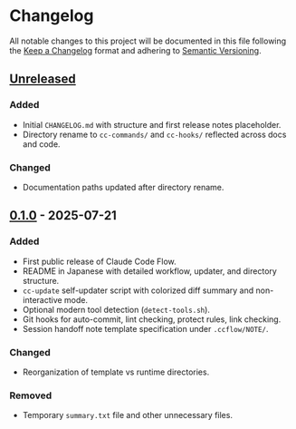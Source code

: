 # Changelog

All notable changes to this project will be documented in this file following the [Keep a Changelog](https://keepachangelog.com/en/1.1.0/) format and adhering to [Semantic Versioning](https://semver.org/spec/v2.0.0.html).

## [Unreleased]
### Added
- Initial `CHANGELOG.md` with structure and first release notes placeholder.
- Directory rename to `cc-commands/` and `cc-hooks/` reflected across docs and code.

### Changed
- Documentation paths updated after directory rename.

## [0.1.0] - 2025-07-21
### Added
- First public release of Claude Code Flow.
- README in Japanese with detailed workflow, updater, and directory structure.
- `cc-update` self-updater script with colorized diff summary and non-interactive mode.
- Optional modern tool detection (`detect-tools.sh`).
- Git hooks for auto-commit, lint checking, protect rules, link checking.
- Session handoff note template specification under `.ccflow/NOTE/`.

### Changed
- Reorganization of template vs runtime directories.

### Removed
- Temporary `summary.txt` file and other unnecessary files.

[Unreleased]: https://github.com/tsutomu-n/cc-flow/compare/v0.1.0...HEAD
[0.1.0]: https://github.com/tsutomu-n/cc-flow/releases/tag/v0.1.0
